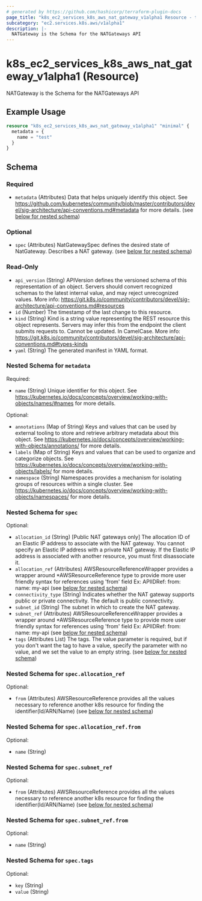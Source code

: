```yaml
---
# generated by https://github.com/hashicorp/terraform-plugin-docs
page_title: "k8s_ec2_services_k8s_aws_nat_gateway_v1alpha1 Resource - terraform-provider-k8s"
subcategory: "ec2.services.k8s.aws/v1alpha1"
description: |-
  NATGateway is the Schema for the NATGateways API
---
```


# k8s_ec2_services_k8s_aws_nat_gateway_v1alpha1 (Resource)

NATGateway is the Schema for the NATGateways API

## Example Usage

```terraform
resource "k8s_ec2_services_k8s_aws_nat_gateway_v1alpha1" "minimal" {
  metadata = {
    name = "test"
  }
}
```

<!-- schema generated by tfplugindocs -->
## Schema

### Required

- `metadata` (Attributes) Data that helps uniquely identify this object. See https://github.com/kubernetes/community/blob/master/contributors/devel/sig-architecture/api-conventions.md#metadata for more details. (see [below for nested schema](#nestedatt--metadata))

### Optional

- `spec` (Attributes) NatGatewaySpec defines the desired state of NatGateway.  Describes a NAT gateway. (see [below for nested schema](#nestedatt--spec))

### Read-Only

- `api_version` (String) APIVersion defines the versioned schema of this representation of an object. Servers should convert recognized schemas to the latest internal value, and may reject unrecognized values. More info: https://git.k8s.io/community/contributors/devel/sig-architecture/api-conventions.md#resources
- `id` (Number) The timestamp of the last change to this resource.
- `kind` (String) Kind is a string value representing the REST resource this object represents. Servers may infer this from the endpoint the client submits requests to. Cannot be updated. In CamelCase. More info: https://git.k8s.io/community/contributors/devel/sig-architecture/api-conventions.md#types-kinds
- `yaml` (String) The generated manifest in YAML format.

<a id="nestedatt--metadata"></a>
### Nested Schema for `metadata`

Required:

- `name` (String) Unique identifier for this object. See https://kubernetes.io/docs/concepts/overview/working-with-objects/names/#names for more details.

Optional:

- `annotations` (Map of String) Keys and values that can be used by external tooling to store and retrieve arbitrary metadata about this object. See https://kubernetes.io/docs/concepts/overview/working-with-objects/annotations/ for more details.
- `labels` (Map of String) Keys and values that can be used to organize and categorize objects. See https://kubernetes.io/docs/concepts/overview/working-with-objects/labels/ for more details.
- `namespace` (String) Namespaces provides a mechanism for isolating groups of resources within a single cluster. See https://kubernetes.io/docs/concepts/overview/working-with-objects/namespaces/ for more details.


<a id="nestedatt--spec"></a>
### Nested Schema for `spec`

Optional:

- `allocation_id` (String) [Public NAT gateways only] The allocation ID of an Elastic IP address to associate with the NAT gateway. You cannot specify an Elastic IP address with a private NAT gateway. If the Elastic IP address is associated with another resource, you must first disassociate it.
- `allocation_ref` (Attributes) AWSResourceReferenceWrapper provides a wrapper around *AWSResourceReference type to provide more user friendly syntax for references using 'from' field Ex: APIIDRef: from: name: my-api (see [below for nested schema](#nestedatt--spec--allocation_ref))
- `connectivity_type` (String) Indicates whether the NAT gateway supports public or private connectivity. The default is public connectivity.
- `subnet_id` (String) The subnet in which to create the NAT gateway.
- `subnet_ref` (Attributes) AWSResourceReferenceWrapper provides a wrapper around *AWSResourceReference type to provide more user friendly syntax for references using 'from' field Ex: APIIDRef: from: name: my-api (see [below for nested schema](#nestedatt--spec--subnet_ref))
- `tags` (Attributes List) The tags. The value parameter is required, but if you don't want the tag to have a value, specify the parameter with no value, and we set the value to an empty string. (see [below for nested schema](#nestedatt--spec--tags))

<a id="nestedatt--spec--allocation_ref"></a>
### Nested Schema for `spec.allocation_ref`

Optional:

- `from` (Attributes) AWSResourceReference provides all the values necessary to reference another k8s resource for finding the identifier(Id/ARN/Name) (see [below for nested schema](#nestedatt--spec--allocation_ref--from))

<a id="nestedatt--spec--allocation_ref--from"></a>
### Nested Schema for `spec.allocation_ref.from`

Optional:

- `name` (String)



<a id="nestedatt--spec--subnet_ref"></a>
### Nested Schema for `spec.subnet_ref`

Optional:

- `from` (Attributes) AWSResourceReference provides all the values necessary to reference another k8s resource for finding the identifier(Id/ARN/Name) (see [below for nested schema](#nestedatt--spec--subnet_ref--from))

<a id="nestedatt--spec--subnet_ref--from"></a>
### Nested Schema for `spec.subnet_ref.from`

Optional:

- `name` (String)



<a id="nestedatt--spec--tags"></a>
### Nested Schema for `spec.tags`

Optional:

- `key` (String)
- `value` (String)


